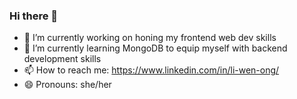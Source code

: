 ### Hi there 👋

- 🔭 I’m currently working on honing my frontend web dev skills
- 🌱 I’m currently learning MongoDB to equip myself with backend development skills
- 📫 How to reach me: https://www.linkedin.com/in/li-wen-ong/
- 😄 Pronouns: she/her

<!--
**24kmystique/24kmystique** is a ✨ _special_ ✨ repository because its `README.md` (this file) appears on your GitHub profile.

Here are some ideas to get you started:

- 🔭 I’m currently working on ...
- 🌱 I’m currently learning ...
- 👯 I’m looking to collaborate on ...
- 🤔 I’m looking for help with ...
- 💬 Ask me about ...
- 📫 How to reach me: ...
- 😄 Pronouns: ...
- ⚡ Fun fact: ...
-->
